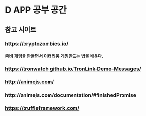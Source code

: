 # D APP 공부 공간
## 참고 사이트
### https://cryptozombies.io/
#### 좀비 게임을 만들면서 이더리움 게임만드는 법을 배운다.

### https://tronwatch.github.io/TronLink-Demo-Messages/
### http://animejs.com/
### http://animejs.com/documentation/#finishedPromise
### https://truffleframework.com/
<!--stackedit_data:
eyJoaXN0b3J5IjpbLTYyMjQwNzk4Nl19
-->
